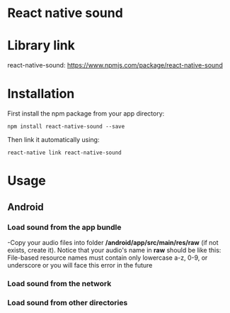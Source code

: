 # React native sound
# Library link
react-native-sound: https://www.npmjs.com/package/react-native-sound
# Installation
First install the npm package from your app directory:
```
npm install react-native-sound --save
```
Then link it automatically using:
```
react-native link react-native-sound
```
# Usage
## Android
### Load sound from the app bundle
-Copy your audio files into folder __/android/app/src/main/res/raw__ (if not exists, create it). Notice that your audio's name in __raw__ should be like this: File-based resource names must contain only lowercase a-z, 0-9, or underscore or you will face this error in the future
### Load sound from the network
### Load sound from other directories
